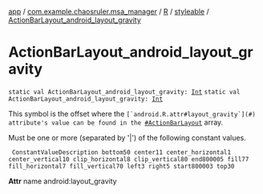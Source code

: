 [app](../../../index.md) / [com.example.chaosruler.msa_manager](../../index.md) / [R](../index.md) / [styleable](index.md) / [ActionBarLayout_android_layout_gravity](.)

# ActionBarLayout_android_layout_gravity

`static val ActionBarLayout_android_layout_gravity: `[`Int`](https://kotlinlang.org/api/latest/jvm/stdlib/kotlin/-int/index.html)
`static val ActionBarLayout_android_layout_gravity: `[`Int`](https://kotlinlang.org/api/latest/jvm/stdlib/kotlin/-int/index.html)

This symbol is the offset where the ``[`android.R.attr#layout_gravity`](#) attribute's value can be found in the ``[`#ActionBarLayout`](-action-bar-layout.md) array.

Must be one or more (separated by '|') of the following constant values.

     ConstantValueDescription bottom50 center11 center_horizontal1 center_vertical10 clip_horizontal8 clip_vertical80 end800005 fill77 fill_horizontal7 fill_vertical70 left3 right5 start800003 top30

**Attr**
name android:layout_gravity

